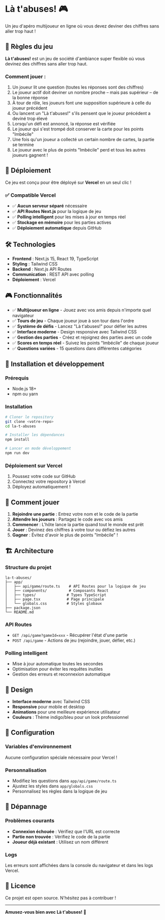 # Là t'abuses! 🎮

Un jeu d'apéro multijoueur en ligne où vous devez deviner des chiffres sans aller trop haut !

## 🎯 Règles du jeu

**Là t'abuses!** est un jeu de société d'ambiance super flexible où vous devinez des chiffres sans aller trop haut.

### Comment jouer :
1. Un joueur lit une question (toutes les réponses sont des chiffres)
2. Le joueur actif doit deviner un nombre proche – mais pas supérieur – de la bonne réponse
3. À tour de rôle, les joueurs font une supposition supérieure à celle du joueur précédent
4. Ou lancent un "Là t'abuses!" s'ils pensent que le joueur précédent a deviné trop élevé
5. Lorsqu'un défi est annoncé, la réponse est vérifiée
6. Le joueur qui s'est trompé doit conserver la carte pour les points "Imbécile"
7. Une fois qu'un joueur a collecté un certain nombre de cartes, la partie se termine
8. Le joueur avec le plus de points "Imbécile" perd et tous les autres joueurs gagnent !

## 🚀 Déploiement

Ce jeu est conçu pour être déployé sur **Vercel** en un seul clic !

### ✅ Compatible Vercel
- ✅ **Aucun serveur séparé** nécessaire
- ✅ **API Routes Next.js** pour la logique de jeu
- ✅ **Polling intelligent** pour les mises à jour en temps réel
- ✅ **Stockage en mémoire** pour les parties actives
- ✅ **Déploiement automatique** depuis GitHub

## 🛠️ Technologies

- **Frontend** : Next.js 15, React 19, TypeScript
- **Styling** : Tailwind CSS
- **Backend** : Next.js API Routes
- **Communication** : REST API avec polling
- **Déploiement** : Vercel

## 🎮 Fonctionnalités

- ✅ **Multijoueur en ligne** - Jouez avec vos amis depuis n'importe quel navigateur
- ✅ **Tours de jeu** - Chaque joueur joue à son tour dans l'ordre
- ✅ **Système de défis** - Lancez "Là t'abuses!" pour défier les autres
- ✅ **Interface moderne** - Design responsive avec Tailwind CSS
- ✅ **Gestion des parties** - Créez et rejoignez des parties avec un code
- ✅ **Scores en temps réel** - Suivez les points "Imbécile" de chaque joueur
- ✅ **Questions variées** - 15 questions dans différentes catégories

## 🚀 Installation et développement

### Prérequis
- Node.js 18+ 
- npm ou yarn

### Installation
```bash
# Cloner le repository
git clone <votre-repo>
cd la-t-abuses

# Installer les dépendances
npm install

# Lancer en mode développement
npm run dev
```

### Déploiement sur Vercel
1. Poussez votre code sur GitHub
2. Connectez votre repository à Vercel
3. Déployez automatiquement !

## 🎯 Comment jouer

1. **Rejoindre une partie** : Entrez votre nom et le code de la partie
2. **Attendre les joueurs** : Partagez le code avec vos amis
3. **Commencer** : L'hôte lance la partie quand tout le monde est prêt
4. **Jouer** : Devinez des chiffres à votre tour ou défiez les autres
5. **Gagner** : Évitez d'avoir le plus de points "Imbécile" !

## 🏗️ Architecture

### Structure du projet
```
la-t-abuses/
├── app/
│   ├── api/game/route.ts    # API Routes pour la logique de jeu
│   ├── components/          # Composants React
│   ├── types/              # Types TypeScript
│   ├── page.tsx            # Page principale
│   └── globals.css         # Styles globaux
├── package.json
└── README.md
```

### API Routes
- `GET /api/game?gameId=xxx` - Récupérer l'état d'une partie
- `POST /api/game` - Actions de jeu (rejoindre, jouer, défier, etc.)

### Polling intelligent
- Mise à jour automatique toutes les secondes
- Optimisation pour éviter les requêtes inutiles
- Gestion des erreurs et reconnexion automatique

## 🎨 Design

- **Interface moderne** avec Tailwind CSS
- **Responsive** pour mobile et desktop
- **Animations** pour une meilleure expérience utilisateur
- **Couleurs** : Thème indigo/bleu pour un look professionnel

## 🔧 Configuration

### Variables d'environnement
Aucune configuration spéciale nécessaire pour Vercel !

### Personnalisation
- Modifiez les questions dans `app/api/game/route.ts`
- Ajustez les styles dans `app/globals.css`
- Personnalisez les règles dans la logique de jeu

## 🐛 Dépannage

### Problèmes courants
- **Connexion échouée** : Vérifiez que l'URL est correcte
- **Partie non trouvée** : Vérifiez le code de la partie
- **Joueur déjà existant** : Utilisez un nom différent

### Logs
Les erreurs sont affichées dans la console du navigateur et dans les logs Vercel.

## 📝 Licence

Ce projet est open source. N'hésitez pas à contribuer !

---

**Amusez-vous bien avec Là t'abuses! 🎉**
